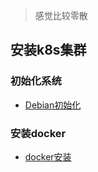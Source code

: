 > 感觉比较零散

## 安装k8s集群

### 初始化系统

- [Debian初始化](/linux/init.md)

### 安装docker

- [docker安装](/docker/index.md)